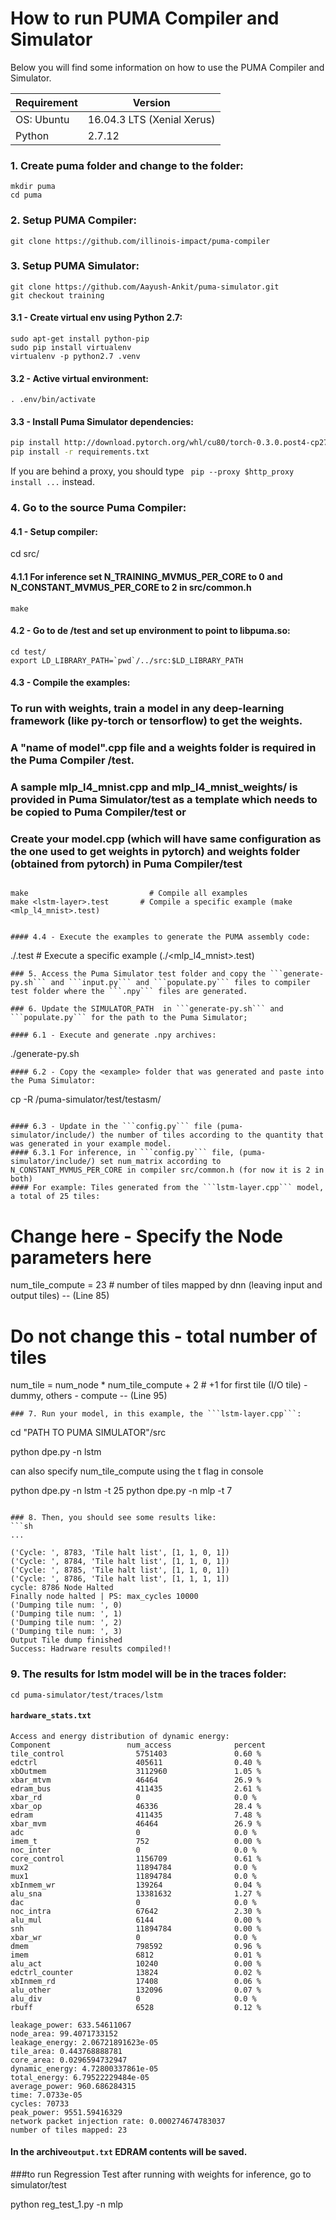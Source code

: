 # How to run  PUMA Compiler and Simulator

Below you will find some information on how to use the PUMA Compiler and Simulator.

| Requirement | Version                    |
| ----------- | -------------------------- |
| OS: Ubuntu  | 16.04.3 LTS (Xenial Xerus) |
| Python      | 2.7.12


### 1. Create puma folder and change to the folder:
 ```
 mkdir puma
 cd puma
 ```
### 2. Setup PUMA Compiler:
```
git clone https://github.com/illinois-impact/puma-compiler
```
### 3. Setup PUMA Simulator:
```
git clone https://github.com/Aayush-Ankit/puma-simulator.git
git checkout training
```
#### 3.1 - Create virtual env using Python 2.7:
```
sudo apt-get install python-pip
sudo pip install virtualenv
virtualenv -p python2.7 .venv
```
#### 3.2 - Active virtual environment:
```
. .env/bin/activate
```
#### 3.3 - Install Puma Simulator dependencies:
```sh
pip install http://download.pytorch.org/whl/cu80/torch-0.3.0.post4-cp27-cp27mu-linux_x86_64.whl
pip install -r requirements.txt
```
If you are behind a proxy, you should type ```
pip --proxy $http_proxy install ...``` instead.

### 4. Go to the source Puma Compiler:

#### 4.1 - Setup compiler:

cd src/

#### 4.1.1  For inference set N_TRAINING_MVMUS_PER_CORE to 0 and N_CONSTANT_MVMUS_PER_CORE to 2 in src/common.h
```
make
```
#### 4.2 - Go to de /test and set up environment to point to libpuma.so:
```
cd test/
export LD_LIBRARY_PATH=`pwd`/../src:$LD_LIBRARY_PATH
```
#### 4.3 - Compile the examples:
### To run with weights, train a model in any deep-learning framework (like py-torch or tensorflow) to get the weights.
### A "name of model".cpp file and a weights folder is required in the Puma Compiler /test.
### A sample mlp_l4_mnist.cpp and mlp_l4_mnist_weights/ is provided in Puma Simulator/test as a template which needs to be copied to Puma Compiler/test or
### Create your model.cpp (which will have same configuration as the one used to get weights in pytorch)  and weights folder (obtained from pytorch) in Puma Compiler/test
```

make                           # Compile all examples
make <lstm-layer>.test       # Compile a specific example (make <mlp_l4_mnist>.test)


#### 4.4 - Execute the examples to generate the PUMA assembly code:
```
./<lstm-model>.test          # Execute a specific example (./<mlp_l4_mnist>.test) 
```
### 5. Access the Puma Simulator test folder and copy the ```generate-py.sh``` and ```input.py``` and ```populate.py``` files to compiler test folder where the ```.npy``` files are generated.

### 6. Update the SIMULATOR_PATH  in ```generate-py.sh``` and ```populate.py``` for the path to the Puma Simulator;

#### 6.1 - Execute and generate .npy archives:
```
./generate-py.sh
```
#### 6.2 - Copy the <example> folder that was generated and paste into the Puma Simulator:
```
cp -R <new-generated-folder> <PATH TO PUMA SIMULATOR>/puma-simulator/test/testasm/
```

#### 6.3 - Update in the ```config.py``` file (puma-simulator/include/) the number of tiles according to the quantity that was generated in your example model.
#### 6.3.1 For inference, in ```config.py``` file, (puma-simulator/include/) set num_matrix according to N_CONSTANT_MVMUS_PER_CORE in compiler src/common.h (for now it is 2 in both)
#### For example: Tiles generated from the ```lstm-layer.cpp``` model, a total of 25 tiles:
```
# Change here - Specify the Node parameters here
num_tile_compute = 23 # number of tiles mapped by dnn (leaving input and output tiles) -- (Line 85)

# Do not change this - total number of tiles
num_tile = num_node * num_tile_compute + 2 # +1 for first tile (I/O tile) - dummy, others - compute -- (Line 95)
```
### 7. Run your model, in this example, the ```lstm-layer.cpp```:
```
cd "PATH TO PUMA SIMULATOR"/src

python dpe.py -n lstm

can also specify num_tile_compute using the t flag in console

python dpe.py -n lstm -t 25
python dpe.py -n mlp -t 7 
```

### 8. Then, you should see some results like:
```sh
...

('Cycle: ', 8783, 'Tile halt list', [1, 1, 0, 1])
('Cycle: ', 8784, 'Tile halt list', [1, 1, 0, 1])
('Cycle: ', 8785, 'Tile halt list', [1, 1, 0, 1])
('Cycle: ', 8786, 'Tile halt list', [1, 1, 1, 1])
cycle: 8786 Node Halted
Finally node halted | PS: max_cycles 10000
('Dumping tile num: ', 0)
('Dumping tile num: ', 1)
('Dumping tile num: ', 2)
('Dumping tile num: ', 3)
Output Tile dump finished
Success: Hadrware results compiled!!
```
### 9. The results for lstm model will be in the traces folder:
```
cd puma-simulator/test/traces/lstm
```
####  ```hardware_stats.txt```
```
Access and energy distribution of dynamic energy:
Component                 num_access              percent
tile_control                5751403               0.60 %
edctrl                      405611                0.40 %
xbOutmem                    3112960               1.05 %
xbar_mtvm                   46464                 26.9 %
edram_bus                   411435                2.61 %
xbar_rd                     0                     0.0 %
xbar_op                     46336                 28.4 %
edram                       411435                7.48 %
xbar_mvm                    46464                 26.9 %
adc                         0                     0.0 %
imem_t                      752                   0.00 %
noc_inter                   0                     0.0 %
core_control                1156709               0.61 %
mux2                        11894784              0.0 %
mux1                        11894784              0.0 %
xbInmem_wr                  139264                0.04 %
alu_sna                     13381632              1.27 %
dac                         0                     0.0 %
noc_intra                   67642                 2.30 %
alu_mul                     6144                  0.00 %
snh                         11894784              0.00 %
xbar_wr                     0                     0.0 %
dmem                        798592                0.96 %
imem                        6812                  0.01 %
alu_act                     10240                 0.00 %
edctrl_counter              13824                 0.02 %
xbInmem_rd                  17408                 0.06 %
alu_other                   132096                0.07 %
alu_div                     0                     0.0 %
rbuff                       6528                  0.12 %

leakage_power: 633.54611067
node_area: 99.4071733152
leakage_energy: 2.06721891623e-05
tile_area: 0.443768888781
core_area: 0.0296594732947
dynamic_energy: 4.72800337861e-05
total_energy: 6.79522229484e-05
average_power: 960.686284315
time: 7.0733e-05
cycles: 70733
peak_power: 9551.59416329
network packet injection rate: 0.000274674783037
number of tiles mapped: 23
```
#### In the  archive```output.txt``` EDRAM contents will be saved.

###to run Regression Test after running with weights for inference, go to simulator/test

python reg_test_1.py -n mlp
